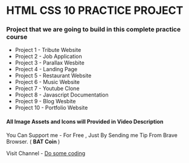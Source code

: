 # HTML CSS 10 PRACTICE PROJECT

### Project that we are going to build in this complete practice course

- Project 1 - Tribute Website
- Project 2 - Job Application
- Project 3 - Parallax Wesbite
- Project 4 - Landing Page
- Project 5 - Restaurant Website
- Project 6 - Music Website
- Project 7 - Youtube Clone
- Project 8 - Javascript Documentation
- Project 9 - Blog Wesbite
- Project 10 - Portfolio Website

#### All Image Assets and Icons will Provided in Video Description

You Can Support me - For Free , Just By Sending me Tip From Brave Browser. ( <b>BAT Coin </b>)

Visit Channel - [Do some coding](https://youtube.com/dosomecoding)
